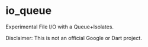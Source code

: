# io_queue

Experimental File I/O with a Queue+Isolates.

Disclaimer: This is not an official Google or Dart project.
